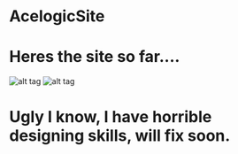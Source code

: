 # AcelogicSite

# Heres the site so far....
![alt tag](http://i.imgur.com/KuW2RZu.png)
![alt tag](http://i.imgur.com/Q6xlKlA.png)
# Ugly I know, I have horrible designing skills, will fix soon. 
